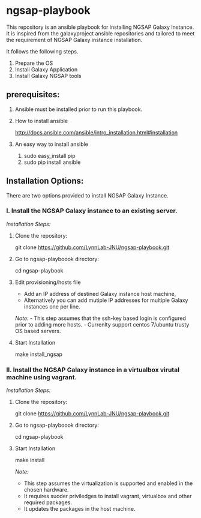 # ngsap-playbook
This repository is an ansible playbook for installing NGSAP Galaxy Instance. It is inspired from the galaxyproject ansible repositories and tailored to meet the requirement of NGSAP Galaxy instance installation.


It follows the following steps.

1. Prepare the OS
2. Install Galaxy Application
3. Install Galaxy NGSAP tools


## prerequisites:

1. Ansible must be installed prior to run this playbook.

2. How to install ansible
	
	http://docs.ansible.com/ansible/intro_installation.html#installation 

3. An easy way to install ansible
	1. sudo easy_install pip
	2. sudo pip install ansible 


## Installation Options:

There are two options provided to install NGSAP Galaxy Instance. 

### I. Install the NGSAP Galaxy instance to an existing server.


*Installation Steps:*
	
	
1. Clone the repository: 

	git clone https://github.com/LynnLab-JNU/ngsap-playbook.git 

2. Go to ngsap-playboook directory:

	cd ngsap-playbook

3. Edit provisioning/hosts file 

	- Add an IP address of destined Galaxy instance host machine,
	- Alternatively you can add mutiple IP addresses for multiple Galaxy instances one per line.

	*Note:*
        - This step assumes that the ssh-key based login is configured prior to adding more hosts.
        - Currenlty support centos 7/ubuntu trusty OS based servers.

4. Start Installation

	make install_ngsap


### II. Install the NGSAP Galaxy instance in a virtualbox virutal machine using vagrant.


*Installation Steps:*


1. Clone the repository:  

	git clone https://github.com/LynnLab-JNU/ngsap-playbook.git

2. Go to ngsap-playboook directory:

	cd ngsap-playbook

3. Start Installation

	make install

	*Note:*
	- This step assumes the virtualization is supported and enabled in the chosen hardware.
	- It requires suoder priviledges to install vagrant, virtualbox and other required packages.
	- It updates the packages in the host machine.


